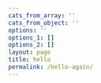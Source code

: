 ```yaml
---
cats_from_array: ''
cats_from_object: ''
options: ''
options_1: []
options_2: []
layout: page
title: hello
permalink: /hello-again/
---
```

